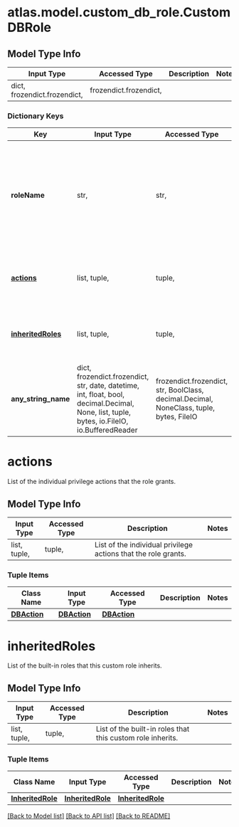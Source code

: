 # atlas.model.custom_db_role.CustomDBRole

## Model Type Info
Input Type | Accessed Type | Description | Notes
------------ | ------------- | ------------- | -------------
dict, frozendict.frozendict,  | frozendict.frozendict,  |  | 

### Dictionary Keys
Key | Input Type | Accessed Type | Description | Notes
------------ | ------------- | ------------- | ------------- | -------------
**roleName** | str,  | str,  | Human-readable label that identifies the role for the request. This name must be unique for this custom role in this project. | 
**[actions](#actions)** | list, tuple,  | tuple,  | List of the individual privilege actions that the role grants. | [optional] 
**[inheritedRoles](#inheritedRoles)** | list, tuple,  | tuple,  | List of the built-in roles that this custom role inherits. | [optional] 
**any_string_name** | dict, frozendict.frozendict, str, date, datetime, int, float, bool, decimal.Decimal, None, list, tuple, bytes, io.FileIO, io.BufferedReader | frozendict.frozendict, str, BoolClass, decimal.Decimal, NoneClass, tuple, bytes, FileIO | any string name can be used but the value must be the correct type | [optional]

# actions

List of the individual privilege actions that the role grants.

## Model Type Info
Input Type | Accessed Type | Description | Notes
------------ | ------------- | ------------- | -------------
list, tuple,  | tuple,  | List of the individual privilege actions that the role grants. | 

### Tuple Items
Class Name | Input Type | Accessed Type | Description | Notes
------------- | ------------- | ------------- | ------------- | -------------
[**DBAction**](DBAction.md) | [**DBAction**](DBAction.md) | [**DBAction**](DBAction.md) |  | 

# inheritedRoles

List of the built-in roles that this custom role inherits.

## Model Type Info
Input Type | Accessed Type | Description | Notes
------------ | ------------- | ------------- | -------------
list, tuple,  | tuple,  | List of the built-in roles that this custom role inherits. | 

### Tuple Items
Class Name | Input Type | Accessed Type | Description | Notes
------------- | ------------- | ------------- | ------------- | -------------
[**InheritedRole**](InheritedRole.md) | [**InheritedRole**](InheritedRole.md) | [**InheritedRole**](InheritedRole.md) |  | 

[[Back to Model list]](../../README.md#documentation-for-models) [[Back to API list]](../../README.md#documentation-for-api-endpoints) [[Back to README]](../../README.md)


